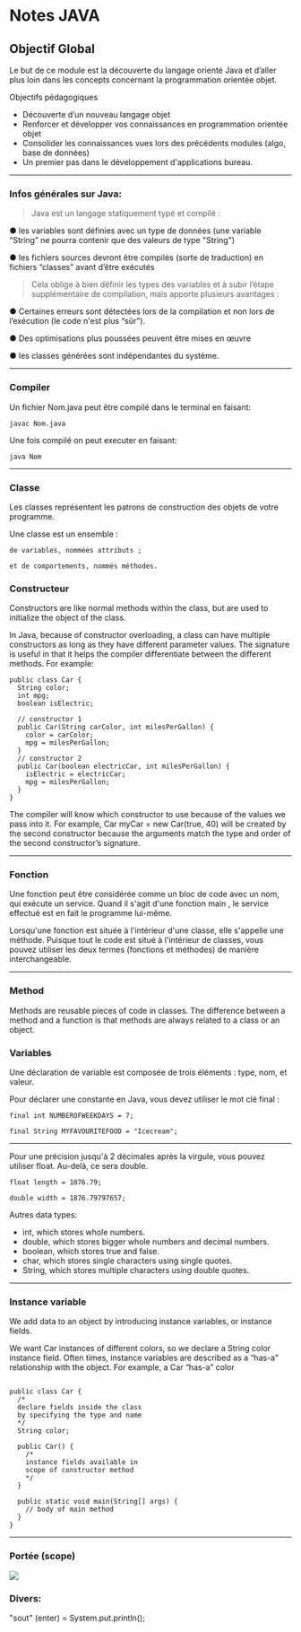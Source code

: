 # Notes JAVA

## Objectif Global

Le but de ce module est la découverte du langage orienté Java et d’aller plus loin dans les concepts
concernant la programmation orientée objet.

Objectifs pédagogiques
- Découverte d’un nouveau langage objet
- Renforcer et développer vos connaissances en programmation orientée objet
- Consolider les connaissances vues lors des précédents modules (algo, base de données)
- Un premier pas dans le développement d'applications bureau.

---

### Infos générales sur Java:

>Java est un langage statiquement typé et compilé :

● les variables sont définies avec un type de données (une variable “String” ne pourra contenir
que des valeurs de type "String")

● les fichiers sources devront être compilés (sorte de traduction) en fichiers “classes” avant
d’être exécutés
 
>Cela oblige à bien définir les types des variables et à subir l’étape supplémentaire de compilation,
mais apporte plusieurs avantages :

● Certaines erreurs sont détectées lors de la compilation et non lors de l’exécution (le code
n'est plus “sûr”).

● Des optimisations plus poussées peuvent être mises en œuvre

● les classes générées sont indépendantes du système.

---

### Compiler

Un fichier Nom.java peut être compilé dans le terminal en faisant: 

```
javac Nom.java
```

Une fois compilé on peut executer en faisant: 

```
java Nom
```

---

### Classe

Les classes représentent les patrons de construction des objets de votre programme.


Une classe est un ensemble :

    de variables, nommées attributs ;

    et de comportements, nommés méthodes.

### Constructeur

Constructors are like normal methods within the class, but are used to initialize the object of the class. 

In Java, because of constructor overloading, a class can have multiple constructors as long as they have different parameter values. The signature is useful in that it helps the compiler differentiate between the different methods. For example:

```
public class Car {
  String color;
  int mpg;
  boolean isElectric;
 
  // constructor 1
  public Car(String carColor, int milesPerGallon) {
    color = carColor;
    mpg = milesPerGallon;
  }
  // constructor 2
  public Car(boolean electricCar, int milesPerGallon) {
    isElectric = electricCar;
    mpg = milesPerGallon;
  }
}
```

The compiler will know which constructor to use because of the values we pass into it. For example, Car myCar = new Car(true, 40) will be created by the second constructor because the arguments match the type and order of the second constructor’s signature.

---

### Fonction 

Une fonction peut être considérée comme un bloc de code avec un nom, qui exécute un service. Quand il s'agit d'une fonction   main  , le service effectué est en fait le programme lui-même.

Lorsqu'une fonction est située à l'intérieur d'une classe, elle s'appelle une méthode. Puisque tout le code est situé à l'intérieur de classes, vous pouvez utiliser les deux termes (fonctions et méthodes) de manière interchangeable.

---

### Method

Methods are reusable pieces of code in classes. The difference between a method and a function is that methods are always related to a class or an object.

### Variables

Une déclaration de variable est composée de trois éléments : type, nom, et valeur.


Pour déclarer une constante en Java, vous devez utiliser le mot clé final :

```
final int NUMBEROFWEEKDAYS = 7;
```

```
final String MYFAVOURITEFOOD = "Icecream";
```

---

Pour une précision jusqu'à 2 décimales après la virgule, vous pouvez utiliser float.  Au-delà, ce sera  double.

```
float length = 1876.79;
```

```
double width = 1876.79797657;
```

Autres data types:
* int, which stores whole numbers.
* double, which stores bigger whole numbers and decimal numbers.
* boolean, which stores true and false.
* char, which stores single characters using single quotes.
* String, which stores multiple characters using double quotes.

---

### Instance variable

We add data to an object by introducing instance variables, or instance fields.

We want Car instances of different colors, so we declare a String color instance field. Often times, instance variables are described as a “has-a” relationship with the object. For example, a Car “has-a” color


```

public class Car {
  /*
  declare fields inside the class
  by specifying the type and name
  */
  String color;
 
  public Car() {
    /* 
    instance fields available in
    scope of constructor method
    */
  }
 
  public static void main(String[] args) {
    // body of main method
  }
}
```

---

### Portée (scope)

![](https://user.oc-static.com/upload/2021/12/02/16384488903952_p1c5-2.png)




### Divers: 

"sout" (enter) = System.put.println();



